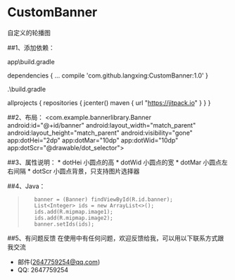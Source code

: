# CustomBanner
自定义的轮播图

##1、添加依赖：

app\build.gradle

dependencies {
    ...
    compile 'com.github.langxing:CustomBanner:1.0'
}
<p>
.\build.gradle

allprojects {
    repositories {
        jcenter()
        maven { url "https://jitpack.io" }
    }
}

##2、布局：
    <com.example.bannerlibrary.Banner
        android:id="@+id/banner"
        android:layout_width="match_parent"
        android:layout_height="match_parent"
        android:visibility="gone"
        app:dotHei="2dp"
        app:dotMar="10dp"
        app:dotWid="10dp"
        app:dotScr="@drawable/dot_selector">

##3、属性说明：
       * dotHei 小圆点的高
       * dotWid 小圆点的宽
       * dotMar 小圆点左右间隔
       * dotScr 小圆点背景，只支持图片选择器

##4、Java：
>        banner = (Banner) findViewById(R.id.banner);
>        List<Integer> ids = new ArrayList<>();
>        ids.add(R.mipmap.image1);
>        ids.add(R.mipmap.image2);
>        banner.setIds(ids);        

##5、有问题反馈
在使用中有任何问题，欢迎反馈给我，可以用以下联系方式跟我交流

* 邮件(2647759254@qq.com)
* QQ: 2647759254
